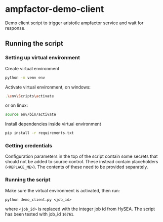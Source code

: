 # ampfactor-demo-client
Demo client script to trigger aristotle ampfactor service and wait for response.

## Running the script

### Setting up virtual environment
Create virtual environment
```bash
python -m venv env
```

Activate virtual environment, on windows:
```bash
.\env\Scripts\activate
```
or on linux:
```bash
source env/bin/activate
```

Install dependencies inside virtual environment
```bash
pip install -r requirements.txt
```

### Getting credentials
Configuration parameters in the top of the script contain some secrets that
should not be added to source control. These instead contain placeholders
(`<REPLACE_ME>`). The contents of these need to be provided separately.


### Running the script
Make sure the virtual environment is activated, then run:
```
python demo_client.py <job_id>
```
where `<job_id>` is replaced with the integer job id from HySEA. 
The script has been tested with job_id `16761`.
